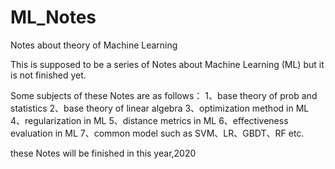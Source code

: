 # ML_Notes
Notes about theory of Machine Learning

This is supposed to be a series of Notes about Machine Learning (ML) but it is not finished yet.

Some subjects of these Notes are as follows：
1、base theory of prob and statistics
2、base theory of linear algebra
3、optimization method in ML
4、regularization in ML
5、distance metrics in ML
6、effectiveness evaluation in ML
7、common model such as SVM、LR、GBDT、RF etc.

these Notes will be finished in this year,2020
